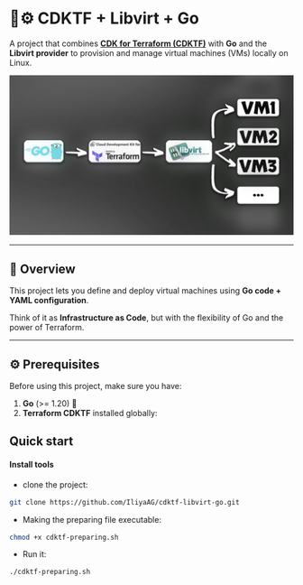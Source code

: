 # 🐹⚙️ CDKTF + Libvirt + Go

A project that combines **[CDK for Terraform (CDKTF)](https://developer.hashicorp.com/terraform/cdktf)** with **Go** and the **Libvirt provider** to provision and manage virtual machines (VMs) locally on Linux.

![cdktf mind map](images/cdktf.jpg)

---

## 📖 Overview
This project lets you define and deploy virtual machines using **Go code + YAML configuration**.  

Think of it as **Infrastructure as Code**, but with the flexibility of Go and the power of Terraform.  

---

## ⚙️ Prerequisites
Before using this project, make sure you have:  

1. **Go** (>= 1.20) 🐹  
2. **Terraform CDKTF** installed globally:  

## Quick start

#### Install tools

- clone the project:

```bash
git clone https://github.com/IliyaAG/cdktf-libvirt-go.git
```

- Making the preparing file executable:

```bash
chmod +x cdktf-preparing.sh
```

- Run it:

```bash
./cdktf-preparing.sh
```

